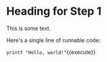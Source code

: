 # Heading for Step 1

This is some text.

Here's a single line of runnable code:

`printf "Hello, world!"`{{execute}}

